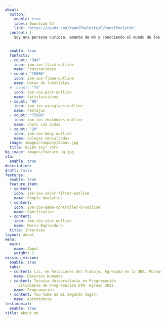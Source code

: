 ```yaml
---
about:
  button:
    enable: true
    label: Download CV
    link: 'https://rpubs.com/YanelPaulette/CVYanelPaulette'
  content: |-
    Soy una persona curiosa, amante de HR y conociendo el mundo de los datos.

    
  enable: true
  funfacts:
  - count: "349"
    icon: ion-ios-flask-outline
    name: Frustraciones
  - count: "10000"
    icon: ion-ios-flame-outline
    name: Horas de Tutoriales
  #- count: "70"
    icon: ion-ios-pint-outline
    name: Satisfacciones
  - count: "99"
    icon: ion-ios-wineglass-outline
    name: Festejos
  - count: "75000"
    icon: ion-ios-chatboxes-outline
    name: Chats con dudas
  - count: "20"
    icon: ion-ios-body-outline
    name: Colegas consultados
  image: images/company/about.jpg
  title: Quién soy? <br> 
bg_image: images/feature-bg.jpg
cta:
  enable: true
description: 
draft: false
features:
  enable: true
  feature_item:
  - content: 
    icon: ion-ios-color-filter-outline
    name: People Analytics
  - content: 
    icon: ion-ios-game-controller-b-outline
    name: Gamificacion 
  - content: 
    icon: ion-ios-star-outline
    name: Marca Empleadora
  title: Intereses
layout: about
menu:
  main:
    name: About
    weight: 2
mission_vision:
  enable: true
  tabs:
  - content: Lic. en Relaciones del Trabajo. Egresada en la UBA. Muchos Cursos.
    name: Recursos Humanos
  - content: Tecnica Universitaria en Programación
      Estudiante de Programación UTN. Egreso 2022
    name: Programacion
  - content: You tube es mi segundo hogar.
    name: Autodidacta
testimonial:
  enable: true
title: About me
---
```


